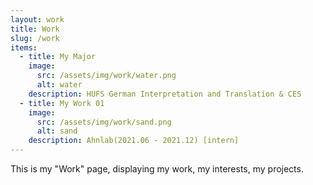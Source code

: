 ```yaml
---
layout: work
title: Work
slug: /work
items:
  - title: My Major
    image:
      src: /assets/img/work/water.png
      alt: water
    description: HUFS German Interpretation and Translation & CES
  - title: My Work 01
    image:
      src: /assets/img/work/sand.png
      alt: sand
    description: Ahnlab(2021.06 - 2021.12) [intern]
---
```


This is my "Work" page, displaying my work, my interests, my projects.
<br />
<br />

